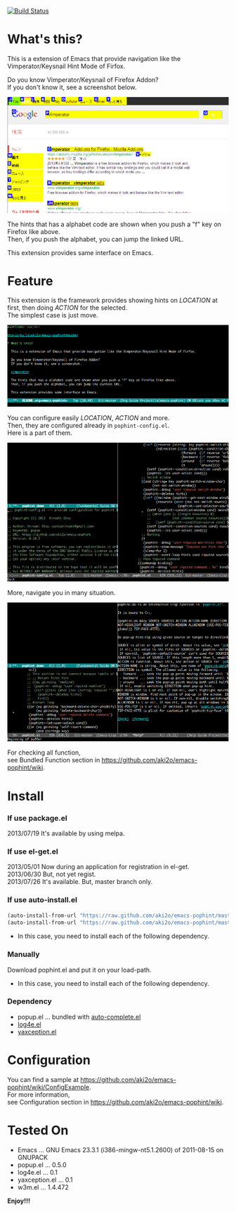 [![Build Status](https://travis-ci.org/aki2o/emacs-pophint.svg?branch=master)](https://travis-ci.org/aki2o/emacs-pophint)

# What's this?

This is a extension of Emacs that provide navigation like the Vimperator/Keysnail Hint Mode of Firfox.  

Do you know Vimperator/Keysnail of Firefox Addon?  
If you don't know it, see a screenshot below.

![vimperator](image/vimperator.png)

The hints that has a alphabet code are shown when you push a "f" key on Firefox like above.  
Then, if you push the alphabet, you can jump the linked URL.  

This extension provides same interface on Emacs.  

# Feature

This extension is the framework provides showing hints on *LOCATION* at first, then doing *ACTION* for the selected.  
The simplest case is just move.  

![demo1](image/demo1.gif)

You can configure easily *LOCATION*, *ACTION* and more.  
Then, they are configured already in `pophint-config.el`.  
Here is a part of them.  

![demo2](image/demo2.gif)

More, navigate you in many situation.  

![demo3](image/demo3.gif)

For checking all function,  
see Bundled Function section in <https://github.com/aki2o/emacs-pophint/wiki>.  

# Install

### If use package.el

2013/07/19 It's available by using melpa.  

### If use el-get.el

2013/05/01 Now during an application for registration in el-get.  
2013/06/30 But, not yet regist.  
2013/07/26 It's available. But, master branch only.  

### If use auto-install.el

```lisp
(auto-install-from-url "https://raw.github.com/aki2o/emacs-pophint/master/pophint.el")
(auto-install-from-url "https://raw.github.com/aki2o/emacs-pophint/master/pophint-config.el")
```
-   In this case, you need to install each of the following dependency.

### Manually

Download pophint.el and put it on your load-path.  
-   In this case, you need to install each of the following dependency.

### Dependency

-   popup.el &#x2026; bundled with [auto-complete.el](https://github.com/auto-complete/auto-complete)
-   [log4e.el](https://github.com/aki2o/log4e)
-   [yaxception.el](https://github.com/aki2o/yaxception)

# Configuration

You can find a sample at <https://github.com/aki2o/emacs-pophint/wiki/ConfigExample>.  
For more information,  
see Configuration section in <https://github.com/aki2o/emacs-pophint/wiki>.  

# Tested On

-   Emacs &#x2026; GNU Emacs 23.3.1 (i386-mingw-nt5.1.2600) of 2011-08-15 on GNUPACK
-   popup.el &#x2026; 0.5.0
-   log4e.el &#x2026; 0.1
-   yaxception.el &#x2026; 0.1
-   w3m.el &#x2026; 1.4.472

**Enjoy!!!**
